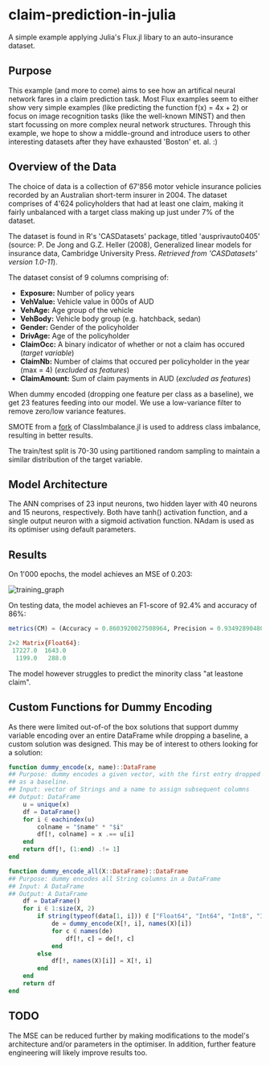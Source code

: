 # claim-prediction-in-julia
A simple example applying Julia's Flux.jl libary to an auto-insurance dataset.

## Purpose
This example (and more to come) aims to see how an artifical neural network fares in a claim prediction task. Most Flux examples seem to either show very simple examples (like predicting the function f(x) = 4x + 2) or focus on image recognition tasks (like the well-known MINST) and then start focussing on more complex neural network structures. Through this example, we hope to show a middle-ground and introduce users to other interesting datasets after they have exhausted 'Boston' et. al. :)

## Overview of the Data
The choice of data is a collection of 67'856 motor vehicle insurance policies recorded by an Australian short-term insurer in 2004. The dataset comprises of 4'624 policyholders that had at least one claim, making it fairly unbalanced with a target class making up just under 7% of the dataset.

The dataset is found in R's 'CASDatasets' package, titled 'ausprivauto0405' (source: P. De Jong and G.Z. Heller (2008), Generalized linear models for insurance data, Cambridge University Press. _Retrieved from 'CASDatasets' version 1.0-11_). 

The dataset consist of 9 columns comprising of:
- **Exposure:** Number of policy years
- **VehValue:** Vehicle value in 000s of AUD
- **VehAge:** Age group of the vehicle
- **VehBody:** Vehicle body group (e.g. hatchback, sedan)
- **Gender:** Gender of the policyholder
- **DrivAge:** Age of the policyholder
- **ClaimOcc:** A binary indicator of whether or not a claim has occured (_target variable_)
- **ClaimNb:** Number of claims that occured per policyholder in the year (max = 4) (_excluded as features_)
- **ClaimAmount:** Sum of claim payments in AUD (_excluded as features_)

When dummy encoded (dropping one feature per class as a baseline), we get 23 features feeding into our model. We use a low-variance filter to remove zero/low variance features.

SMOTE from a [fork](https://github.com/patrickm663/ClassImbalance.jl) of ClassImbalance.jl is used to address class imbalance, resulting in better results. 

The train/test split is 70-30 using partitioned random sampling to maintain a similar distribution of the target variable.

## Model Architecture
The ANN comprises of 23 input neurons, two hidden layer with 40 neurons and 15 neurons, respectively. Both have tanh() activation function, and a single output neuron with a sigmoid activation function. NAdam is used as its optimiser using default parameters.

## Results
On 1'000 epochs, the model achieves an MSE of 0.203:

![training_graph]('/images/training_graph.png')

On testing data, the model achieves an F1-score of 92.4% and accuracy of 86%:

```julia
metrics(CM) = (Accuracy = 0.8603920027508964, Precision = 0.9349289048084228, Recall = 0.91293057763646, F1_Score = 0.9237987987987988)

2×2 Matrix{Float64}:
 17227.0  1643.0
  1199.0   288.0
```

The model however struggles to predict the minority class "at leastone claim".

## Custom Functions for Dummy Encoding
As there were limited out-of-of the box solutions that support dummy variable encoding over an entire DataFrame while dropping a baseline, a custom solution was designed. This may be of interest to others looking for a solution:

```julia
function dummy_encode(x, name)::DataFrame
## Purpose: dummy encodes a given vector, with the first entry dropped 
## as a baseline.
## Input: vector of Strings and a name to assign subsequent columns
## Output: DataFrame
    u = unique(x)
    df = DataFrame()
    for i ∈ eachindex(u)
        colname = "$name" * "$i"
        df[!, colname] = x .== u[i]
    end
    return df[!, (1:end) .!= 1]
end

function dummy_encode_all(X::DataFrame)::DataFrame
## Purpose: dummy encodes all String columns in a DataFrame
## Input: A DataFrame
## Output: A DataFrame
    df = DataFrame()
    for i ∈ 1:size(X, 2)
        if string(typeof(data[1, i])) ∉ ["Float64", "Int64", "Int8", "Int16", "Int32"]
            de = dummy_encode(X[!, i], names(X)[i])
            for c ∈ names(de)
                df[!, c] = de[!, c]
            end
        else
            df[!, names(X)[i]] = X[!, i]
        end
    end
    return df
end
```

## TODO
The MSE can be reduced further by making modifications to the model's architecture and/or parameters in the optimiser. In addition, further feature engineering will likely improve results too.
